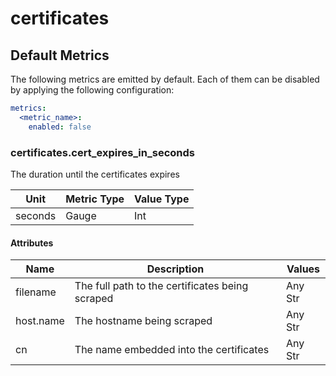 [comment]: <> (Code generated by mdatagen. DO NOT EDIT.)

# certificates

## Default Metrics

The following metrics are emitted by default. Each of them can be disabled by applying the following configuration:

```yaml
metrics:
  <metric_name>:
    enabled: false
```

### certificates.cert_expires_in_seconds

The duration until the certificates expires

| Unit | Metric Type | Value Type |
| ---- | ----------- | ---------- |
| seconds | Gauge | Int |

#### Attributes

| Name | Description | Values |
| ---- | ----------- | ------ |
| filename | The full path to the certificates being scraped | Any Str |
| host.name | The hostname being scraped | Any Str |
| cn | The name embedded into the certificates | Any Str |
